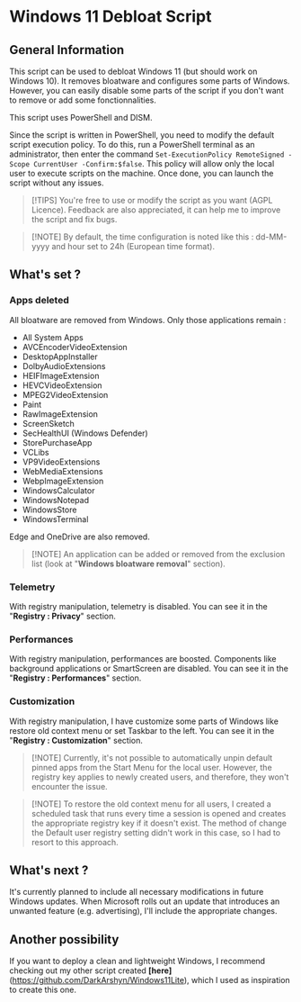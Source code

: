 # Windows 11 Debloat Script
## General Information
This script can be used to debloat Windows 11 (but should work on Windows 10). It removes bloatware and configures some parts of Windows.
However, you can easily disable some parts of the script if you don't want to remove or add some fonctionnalities.

This script uses PowerShell and DISM.

Since the script is written in PowerShell, you need to modify the default script execution policy. To do this, run a PowerShell terminal as an administrator, then enter the command `Set-ExecutionPolicy RemoteSigned -Scope CurrentUser -Confirm:$false`. This policy will allow only the local user to execute scripts on the machine. Once done, you can launch the script without any issues.

> [!TIPS] You're free to use or modify the script as you want (AGPL Licence). Feedback are also appreciated, it can help me to improve the script and fix bugs.

> [!NOTE] By default, the time configuration is noted like this : dd-MM-yyyy and hour set to 24h (European time format).

## What's set ?

### Apps deleted

All bloatware are removed from Windows. Only those applications remain :

- All System Apps
- AVCEncoderVideoExtension
- DesktopAppInstaller
- DolbyAudioExtensions
- HEIFImageExtension
- HEVCVideoExtension
- MPEG2VideoExtension
- Paint
- RawImageExtension
- ScreenSketch
- SecHealthUI (Windows Defender)
- StorePurchaseApp
- VCLibs
- VP9VideoExtensions
- WebMediaExtensions
- WebpImageExtension
- WindowsCalculator
- WindowsNotepad
- WindowsStore
- WindowsTerminal

Edge and OneDrive are also removed.

> [!NOTE] An application can be added or removed from the exclusion list (look at "**Windows bloatware removal**" section).

### Telemetry

With registry manipulation, telemetry is disabled. You can see it in the "**Registry : Privacy**" section.

### Performances

With registry manipulation, performances are boosted. Components like background applications or SmartScreen are disabled. You can see it in the "**Registry : Performances**" section.

### Customization

With registry manipulation, I have customize some parts of Windows like restore old context menu or set Taskbar to the left. You can see it in the "**Registry : Customization**" section.

> [!NOTE] Currently, it's not possible to automatically unpin default pinned apps from the Start Menu for the local user. However, the registry key applies to newly created users, and therefore, they won't encounter the issue.

> [!NOTE] To restore the old context menu for all users, I created a scheduled task that runs every time a session is opened and creates the appropriate registry key if it doesn't exist. The method of change the Default user registry setting didn't work in this case, so I had to resort to this approach.

## What's next ?

It's currently planned to include all necessary modifications in future Windows updates. When Microsoft rolls out an update that introduces an unwanted feature (e.g. advertising), I'll include the appropriate changes.

## Another possibility

If you want to deploy a clean and lightweight Windows, I recommend checking out my other script created **[here]**(https://github.com/DarkArshyn/Windows11Lite), which I used as inspiration to create this one.

